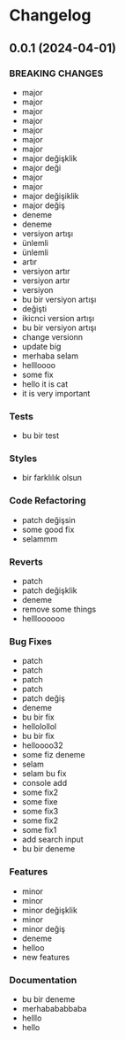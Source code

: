 # Changelog

## 0.0.1 (2024-04-01)
### BREAKING CHANGES
 * major
 * major
 * major
 * major
 * major
 * major
 * major
 * major değişklik
 * major deği
 * major
 * major
 * major değişiklik
 * major değiş
 * deneme
 * deneme
 * versiyon artışı
 * ünlemli
 * ünlemli
 * artır
 * versiyon artır
 * versiyon artır
 * versiyon
 * bu bir versiyon artışı
 * değişti
 * ikicnci version artışı
 * bu bir versiyon artışı
 * change versionn
 * update big
 * merhaba selam
 * hellloooo
 * some fix
 * hello it is cat
 * it is very important
### Tests
 * bu bir test
### Styles
 * bir farklılık olsun
### Code Refactoring
 * patch değişsin
 * some good fix
 * selammm
### Reverts
 * patch
 * patch değişklik
 * deneme
 * remove some things
 * hellloooooo
### Bug Fixes
 * patch
 * patch
 * patch
 * patch
 * patch değiş
 * deneme
 * bu bir fix
 * hellolollol
 * bu bir fix
 * helloooo32
 * some fiz deneme
 * selam
 * selam bu fix
 * console add
 * some fix2
 * some fixe
 * some fix3
 * some fix2
 * some fix1
 * add search input
 * bu bir deneme
### Features
 * minor
 * minor
 * minor değişklik
 * minor
 * minor değiş
 * deneme
 * helloo
 * new features
### Documentation
 * bu bir deneme
 * merhabababbaba
 * helllo
 * hello
